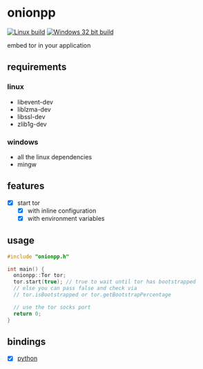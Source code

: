 # onionpp
[![Linux build](https://github.com/nbdy/onionpp/actions/workflows/linux.yml/badge.svg)](https://github.com/nbdy/onionpp/actions/workflows/linux.yml)
[![Windows 32 bit build](https://github.com/nbdy/onionpp/actions/workflows/windows-i686.yml/badge.svg)](https://github.com/nbdy/onionpp/actions/workflows/windows-i686.yml)

embed tor in your application

## requirements

### linux

- libevent-dev
- liblzma-dev
- libssl-dev
- zlib1g-dev

### windows

- all the linux dependencies
- mingw

## features

- [X] start tor
  - [X] with inline configuration
  - [X] with environment variables

## usage

```c++
#include "onionpp.h"

int main() {
  onionpp::Tor tor;
  tor.start(true); // true to wait until tor has bootstrapped
  // else you can pass false and check via
  // tor.isBootstrapped or tor.getBootstrapPercentage

  // use the tor socks port
  return 0;
}
```

## bindings

- [X] [python](https://github.com/nbdy/onionpy)
